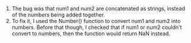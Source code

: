 1. The bug was that num1 and num2 are concatenated as strings, instead of the numbers being added together.
2. To fix it, I used the Number() function to convert num1 and num2 into numbers.
   Before that though, I checked that if num1 or num2 couldn't convert to numbers, then the function would return NaN instead.
